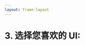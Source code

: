 ```yaml
---
layout: frame-layout
---
```


# 3. 选择您喜欢的 UI:


<RadioGroup>

<RadioCard href="/zh/guide/react/next.html#blank" label="Blank" icon="https://cdn.svgporn.com/logos/css-3.svg" />
<RadioCard href="/zh/guide/react/next.html#tailwind-css" label="Tailwind CSS" icon="https://cdn.svgporn.com/logos/tailwindcss-icon.svg" />
<RadioCard href="/zh/guide/react/next.html#uno-css" label="UnoCSS" icon="https://cdn.svgporn.com/logos/unocss.svg" />
<RadioCard href="/zh/guide/react/next.html#headless-ui" label="Headless UI" icon="https://cdn.svgporn.com/logos/headlessui-icon.svg" />
<RadioCard href="/zh/guide/react/next.html#ant-design" label="Ant Design" icon="https://cdn.svgporn.com/logos/ant-design.svg" />
<RadioCard href="/zh/guide/react/next.html#next-ui" label="Next UI" icon="https://simpleicons.org/icons/nextui.svg" />
<RadioCard href="/zh/guide/react/next.html#shadcn-ui" label="Shadcn UI" icon="https://ui.shadcn.com/apple-touch-icon.png" />
<RadioCard href="/zh/guide/react/next.html#charka-ui" label="Charka UI" icon="https://chakra-ui.com/favicon.ico" />
<RadioCard href="/zh/guide/react/next.html#mui" label="MUI" icon="https://mui.com/static/icons/180x180.png" />
<RadioCard href="/zh/guide/react/next.html#radix-ui" label="Radix UI" icon="https://www.radix-ui.com/favicon.png" />
<RadioCard href="/zh/guide/react/next.html#arco-design" label="Arco Design" icon="https://unpkg.byted-static.com/latest/byted/arco-config/assets/favicon.ico" />

</RadioGroup>